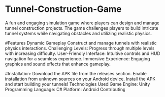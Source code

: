 # Tunnel-Construction-Game
A fun and engaging simulation game where players can design and manage tunnel construction projects. The game challenges players to build intricate tunnel systems while navigating obstacles and utilizing realistic physics.


#Features
Dynamic Gameplay
Construct and manage tunnels with realistic physics interactions.
Challenging Levels: Progress through multiple levels with increasing difficulty.
User-Friendly Interface: Intuitive controls and HUD navigation for a seamless experience.
Immersive Experience: Engaging graphics and sound effects that enhance gameplay.


#Installation:
Download the APK file from the releases section.
Enable installation from unknown sources on your Android device.
Install the APK and start building your tunnels!
Technologies Used
Game Engine: 
Unity Programming Language: C#
Platform: Android Contributing


